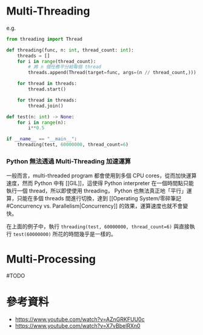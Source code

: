 # Multi-Threading

e.g.

```Python
from threading import Thread

def threading(func, n: int, thread_count: int):
    threads = []
    for i in range(thread_count):
        # 將 n 個任務平分給每個 thread
        threads.append(Thread(target=func, args=(n // thread_count,)))

    for thread in threads:
        thread.start()

    for thread in threads:
        thread.join()

def test(n: int) -> None:
    for i in range(n):
        i**0.5

if __name__ == "__main__":
    threading(test, 60000000, thread_count=6)
```

### Python 無法透過 Multi-Threading 加速運算

一般而言，multi-threaded program 都會使用到多個 CPU cores，從而加快運算速度，然而 Python 中有 [[GIL]]，這使得 Python interpreter 在一個時間點只能執行一個 thread，所以即使使用 threading， Python 也無法真正地「平行」運算，只能在多個 threads 間進行切換，達到 [[Operating System/零碎筆記#Concurrency vs. Parallelism|Concurrency]] 的效果，運算速度也就不會變快。

在上面的例子中，執行 `threading(test, 60000000, thread_count=6)` 與直接執行 `test(60000000)` 所花的時間幾乎是一樣的。

# Multi-Processing

#TODO

# 參考資料

- <https://www.youtube.com/watch?v=AZnGRKFUU0c>
- <https://www.youtube.com/watch?v=X7vBbelRXn0>

